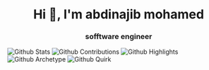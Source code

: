 <h1 align="center">Hi 👋, I'm abdinajib mohamed</h1>
<h3 align="center">sofftware engineer </h3>


![Github Stats](https://greptile-stats.vercel.app/api/widget/najiibmohamed11/stats)
![Github Contributions](https://greptile-stats.vercel.app/api/widget/najiibmohamed11/contributions)
![Github Highlights](https://greptile-stats.vercel.app/api/widget/najiibmohamed11/highlights)
![Github Archetype](https://greptile-stats.vercel.app/api/widget/najiibmohamed11/archtype)
![Github Quirk](https://greptile-stats.vercel.app/api/widget/najiibmohamed11/quirk)

